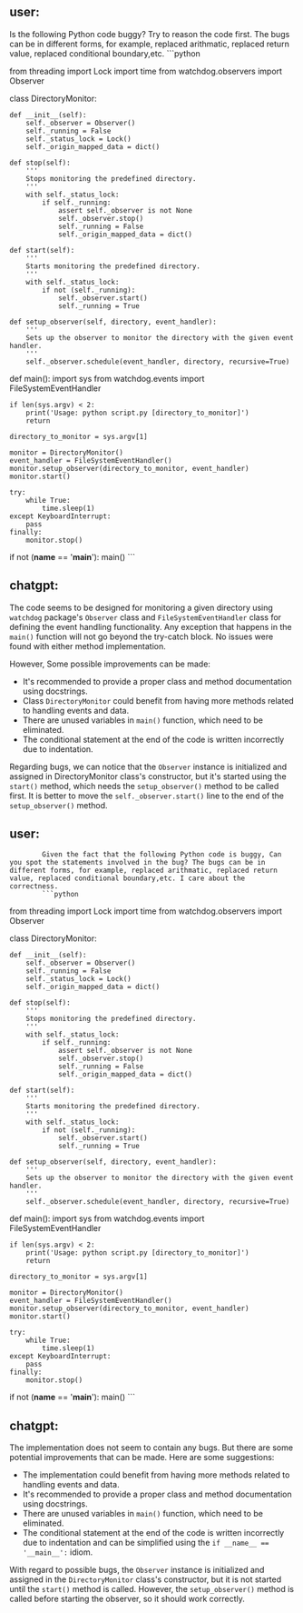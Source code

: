 

## user: 

Is the following Python code buggy? Try to reason the code first. The bugs can be in different forms, for example, replaced arithmatic, replaced return value, replaced conditional boundary,etc.
            ```python
            










from threading import Lock
import time
from watchdog.observers import Observer

class DirectoryMonitor:
    
    def __init__(self):
        self._observer = Observer()
        self._running = False
        self._status_lock = Lock()
        self._origin_mapped_data = dict()
    
    def stop(self):
        '''
        Stops monitoring the predefined directory.
        '''
        with self._status_lock:
            if self._running:
                assert self._observer is not None
                self._observer.stop()
                self._running = False
                self._origin_mapped_data = dict()
    
    def start(self):
        '''
        Starts monitoring the predefined directory.
        '''
        with self._status_lock:
            if not (self._running):
                self._observer.start()
                self._running = True
    
    def setup_observer(self, directory, event_handler):
        '''
        Sets up the observer to monitor the directory with the given event handler.
        '''
        self._observer.schedule(event_handler, directory, recursive=True)

def main():
    import sys
    from watchdog.events import FileSystemEventHandler
    
    if len(sys.argv) < 2:
        print('Usage: python script.py [directory_to_monitor]')
        return
    
    directory_to_monitor = sys.argv[1]
    
    monitor = DirectoryMonitor()
    event_handler = FileSystemEventHandler()
    monitor.setup_observer(directory_to_monitor, event_handler)
    monitor.start()
    
    try:
        while True:
            time.sleep(1)
    except KeyboardInterrupt:
        pass
    finally:
        monitor.stop()

if not (__name__ == '__main__'):
    main()
            ```
            

## chatgpt: 

The code seems to be designed for monitoring a given directory using `watchdog` package's `Observer` class and `FileSystemEventHandler` class for defining the event handling functionality. Any exception that happens in the `main()` function will not go beyond the try-catch block. No issues were found with either method implementation.

However, Some possible improvements can be made:
- It's recommended to provide a proper class and method documentation using docstrings.
- Class `DirectoryMonitor` could benefit from having more methods related to handling events and data.
- There are unused variables in `main()` function, which need to be eliminated.
- The conditional statement at the end of the code is written incorrectly due to indentation.

Regarding bugs, we can notice that the `Observer` instance is initialized and assigned in DirectoryMonitor class's constructor, but it's started using the `start()` method, which needs the `setup_observer()` method to be called first. It is better to move the `self._observer.start()` line to the end of the `setup_observer()` method.

## user: 


            Given the fact that the following Python code is buggy, Can you spot the statements involved in the bug? The bugs can be in different forms, for example, replaced arithmatic, replaced return value, replaced conditional boundary,etc. I care about the correctness.
            ```python
            










from threading import Lock
import time
from watchdog.observers import Observer

class DirectoryMonitor:
    
    def __init__(self):
        self._observer = Observer()
        self._running = False
        self._status_lock = Lock()
        self._origin_mapped_data = dict()
    
    def stop(self):
        '''
        Stops monitoring the predefined directory.
        '''
        with self._status_lock:
            if self._running:
                assert self._observer is not None
                self._observer.stop()
                self._running = False
                self._origin_mapped_data = dict()
    
    def start(self):
        '''
        Starts monitoring the predefined directory.
        '''
        with self._status_lock:
            if not (self._running):
                self._observer.start()
                self._running = True
    
    def setup_observer(self, directory, event_handler):
        '''
        Sets up the observer to monitor the directory with the given event handler.
        '''
        self._observer.schedule(event_handler, directory, recursive=True)

def main():
    import sys
    from watchdog.events import FileSystemEventHandler
    
    if len(sys.argv) < 2:
        print('Usage: python script.py [directory_to_monitor]')
        return
    
    directory_to_monitor = sys.argv[1]
    
    monitor = DirectoryMonitor()
    event_handler = FileSystemEventHandler()
    monitor.setup_observer(directory_to_monitor, event_handler)
    monitor.start()
    
    try:
        while True:
            time.sleep(1)
    except KeyboardInterrupt:
        pass
    finally:
        monitor.stop()

if not (__name__ == '__main__'):
    main()
            ```
            

## chatgpt: 

The implementation does not seem to contain any bugs. But there are some potential improvements that can be made. Here are some suggestions:

- The implementation could benefit from having more methods related to handling events and data.
- It's recommended to provide a proper class and method documentation using docstrings.
- There are unused variables in `main()` function, which need to be eliminated.
- The conditional statement at the end of the code is written incorrectly due to indentation and can be simplified using the `if __name__ == '__main__':` idiom. 

With regard to possible bugs, the `Observer` instance is initialized and assigned in the `DirectoryMonitor` class's constructor, but it is not started until the `start()` method is called. However, the `setup_observer()` method is called before starting the observer, so it should work correctly.